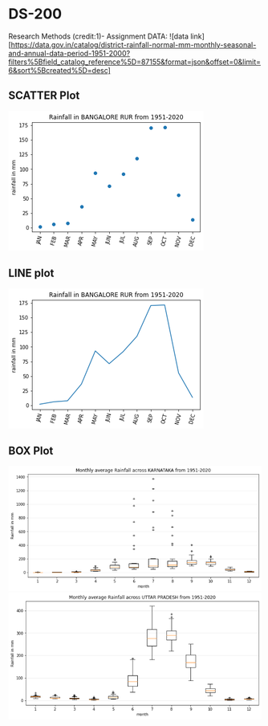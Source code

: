 # DS-200
Research Methods (credit:1)- Assignment
DATA: ![data link][https://data.gov.in/catalog/district-rainfall-normal-mm-monthly-seasonal-and-annual-data-period-1951-2000?filters%5Bfield_catalog_reference%5D=87155&format=json&offset=0&limit=6&sort%5Bcreated%5D=desc]

## SCATTER Plot
![stack Overflow](https://raw.githubusercontent.com/amrajak/DS-200/main/plot/scatter.png)


## LINE plot
![stack Overflow](https://raw.githubusercontent.com/amrajak/DS-200/main/plot/line.png)

## BOX Plot
![stack Overflow](https://raw.githubusercontent.com/amrajak/DS-200/main/plot/box1.png)
![stack Overflow](https://raw.githubusercontent.com/amrajak/DS-200/main/plot/box2.png)

